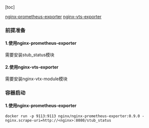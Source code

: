 [toc]

[nginx-prometheus-exporter](https://github.com/nginxinc/nginx-prometheus-exporter)
[nginx-vts-exporter](https://github.com/hnlq715/nginx-vts-exporter)

### 前提准备

#### 1.使用nginx-prometheus-exporter
需要安装stub_status模块

#### 2.使用nginx-vts-exporter
需要安装nginx-vtx-module模块

### 容器启动

#### 1.使用nginx-prometheus-exporter
```shell
docker run -p 9113:9113 nginx/nginx-prometheus-exporter:0.9.0 -nginx.scrape-uri=http://<nginx>:8080/stub_status
```
